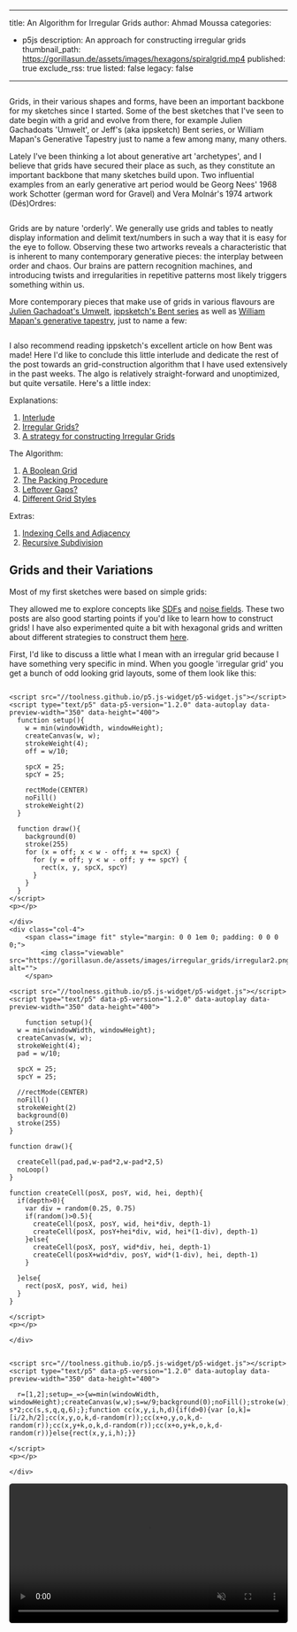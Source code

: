  ---
title: An Algorithm for Irregular Grids
author: Ahmad Moussa
categories:
  - p5js
description: An approach for constructing irregular grids
thumbnail_path: https://gorillasun.de/assets/images/hexagons/spiralgrid.mp4
published: true
exclude_rss: true
listed: false
legacy: false
---

<div class="row gtr-50 gtr-uniform">
	<div class="col-4">
		<span class="image fit" style="margin: 0 0 1em 0; padding: 0 0 0 0;">
			<img class="viewable" src="https://gorillasun.de/assets/images/irregular_grids/1mod.png" alt="">
		</span>
	</div>
	<div class="col-4">
		<span class="image fit" style="margin: 0 0 1em 0; padding: 0 0 0 0;">
			<img class="viewable" src="https://gorillasun.de/assets/images/irregular_grids/2mod.png" alt="">
		</span>
	</div>
  <div class="col-4">
		<span class="image fit" style="margin: 0 0 1em 0; padding: 0 0 0 0;">
			<img class="viewable" src="https://gorillasun.de/assets/images/irregular_grids/3mod.png" alt="">
		</span>
	</div>
</div>


Grids, in their various shapes and forms, have been an important backbone for my sketches since I started. Some of the best sketches that I've seen to date begin with a grid and evolve from there, for example Julien Gachadoats 'Umwelt', or Jeff's (aka ippsketch) Bent series, or William Mapan's Generative Tapestry just to name a few among many, many others.


Lately I've been thinking a lot about generative art 'archetypes', and I believe that grids have secured their place as such, as they constitute an important backbone that many sketches build upon. Two influential examples from an early generative art period would be Georg Nees' 1968 work Schotter (german word for Gravel) and Vera Molnár's 1974 artwork (Dés)Ordres:

<div class="row gtr-50 gtr-uniform">
	<div class="col-6">
		<span class="image fit" style="margin: 0 0 1em 0; padding: 0 0 0 0;">
			<img class="viewable" src="https://gorillasun.de/assets/images/irregular_grids/nees.png" alt="">
		</span>
	</div>
  <div class="col-6">
		<span class="image fit" style="margin: 0 0 1em 0; padding: 0 0 0 0;">
			<img class="viewable" src="https://gorillasun.de/assets/images/irregular_grids/molnar.png" alt="">
		</span>
	</div>
</div>


Grids are by nature 'orderly'. We generally use grids and tables to neatly display information and delimit text/numbers in such a way that it is easy for the eye to follow. Observing these two artworks reveals a characteristic that is inherent to many contemporary generative pieces: the interplay between order and chaos. Our brains are pattern recognition machines, and introducing twists and irregularities in repetitive patterns most likely triggers something within us.


More contemporary pieces that make use of grids in various flavours are <a href='https://feralfile.com/artworks/umwelt-hyf?fromExhibition=graph-eg6'>Julien Gachadoat's Umwelt</a>, <a href='https://ippsketch.com/bent/'>ippsketch's Bent series</a> as well as <a href='https://twitter.com/williamapan/status/1516831897334210570' >William Mapan's generative tapestry</a>, just to name a few:

<div class="row gtr-50 gtr-uniform">
	<div class="col-4">
		<span class="image fit" style="margin: 0 0 1em 0; padding: 0 0 0 0;">
			<img class="viewable" src="https://gorillasun.de/assets/images/irregular_grids/umwelt.png" alt="">
		</span>
	</div>
	<div class="col-4">
		<span class="image fit" style="margin: 0 0 1em 0; padding: 0 0 0 0;">
			<img class="viewable" src="https://gorillasun.de/assets/images/irregular_grids/bent.png" alt="">
		</span>
	</div>
  <div class="col-4">
		<span class="image fit" style="margin: 0 0 1em 0; padding: 0 0 0 0;">
			<img class="viewable" src="https://gorillasun.de/assets/images/irregular_grids/mapan.png" alt="">
		</span>
	</div>
</div>

I also recommend reading ippsketch's excellent article on how Bent was made! Here I'd like to conclude this little interlude and dedicate the rest of the post towards an grid-construction algorithm that I have used extensively in the past weeks. The algo is relatively straight-forward and unoptimized, but quite versatile. Here's a little index:



Explanations:
1. <a href='#grids'>Interlude</a>
2. <a href='#irregular'>Irregular Grids?</a>
3. <a href='#strat'>A strategy for constructing Irregular Grids</a>

The Algorithm:
1. <a href='#bool'>A Boolean Grid</a>
2. <a href='#pack'>The Packing Procedure</a>
3. <a href='#gap'>Leftover Gaps?</a>
4. <a href='#styles'>Different Grid Styles</a>

Extras:
1. <a href='#indx'>Indexing Cells and Adjacency</a>
2. <a href='#recursive'>Recursive Subdivision</a>



<h2><a name='regular'></a>Grids and their Variations</h2>

Most of my first sketches were based on simple grids:

They allowed me to explore concepts like <a href='https://gorillasun.de/blog/Making-of-Gzork'>SDFs</a> and <a href='https://gorillasun.de/blog/Introduction-to-Perlin-Noise-in-P5JS-and-Processing'>noise fields</a>. These two posts are also good starting points if you'd like to learn how to construct grids! I have also experimented quite a bit with hexagonal grids and written about different strategies to construct them <a href='https://gorillasun.de/blog/A-guide-to-Hexagonal-Grids-in-P5JS'>here</a>.


First, I'd like to discuss a little what I mean with an irregular grid because I have something very specific in mind. When you google 'irregular grid' you get a bunch of odd looking grid layouts, some of them look like this:

<div class="row gtr-50 gtr-uniform">
	<div class="col-4">
		<span class="image fit" style="margin: 0 0 1em 0; padding: 0 0 0 0;">
			<img class="viewable" src="https://gorillasun.de/assets/images/irregular_grids/irregular1.png" alt="">
		</span>

    <script src="//toolness.github.io/p5.js-widget/p5-widget.js"></script>
    <script type="text/p5" data-p5-version="1.2.0" data-autoplay data-preview-width="350" data-height="400">
      function setup(){
        w = min(windowWidth, windowHeight);
        createCanvas(w, w);
        strokeWeight(4);
        off = w/10;

        spcX = 25;
        spcY = 25;

        rectMode(CENTER)
        noFill()
        strokeWeight(2)
      }

      function draw(){
        background(0)
        stroke(255)
        for (x = off; x < w - off; x += spcX) {
          for (y = off; y < w - off; y += spcY) {
            rect(x, y, spcX, spcY)
          }
        }
      }
    </script>
    <p></p>

	</div>
	<div class="col-4">
		<span class="image fit" style="margin: 0 0 1em 0; padding: 0 0 0 0;">
			<img class="viewable" src="https://gorillasun.de/assets/images/irregular_grids/irregular2.png" alt="">
		</span>

    <script src="//toolness.github.io/p5.js-widget/p5-widget.js"></script>
    <script type="text/p5" data-p5-version="1.2.0" data-autoplay data-preview-width="350" data-height="400">

        function setup(){
      w = min(windowWidth, windowHeight);
      createCanvas(w, w);
      strokeWeight(4);
      pad = w/10;

      spcX = 25;
      spcY = 25;

      //rectMode(CENTER)
      noFill()
      strokeWeight(2)
      background(0)
      stroke(255)
    }

    function draw(){

      createCell(pad,pad,w-pad*2,w-pad*2,5)
      noLoop()
    }

    function createCell(posX, posY, wid, hei, depth){
      if(depth>0){
        var div = random(0.25, 0.75)
        if(random()>0.5){
          createCell(posX, posY, wid, hei*div, depth-1)
          createCell(posX, posY+hei*div, wid, hei*(1-div), depth-1)
        }else{
          createCell(posX, posY, wid*div, hei, depth-1)
          createCell(posX+wid*div, posY, wid*(1-div), hei, depth-1)
        }

      }else{
        rect(posX, posY, wid, hei)
      }
    }

    </script>
    <p></p>

	</div>
  <div class="col-4">
		<span class="image fit" style="margin: 0 0 1em 0; padding: 0 0 0 0;">
			<img class="viewable" src="https://gorillasun.de/assets/images/irregular_grids/irregular3.png" alt="">
		</span>

    <script src="//toolness.github.io/p5.js-widget/p5-widget.js"></script>
    <script type="text/p5" data-p5-version="1.2.0" data-autoplay data-preview-width="350" data-height="400">

      r=[1,2];setup=_=>{w=min(windowWidth, windowHeight);createCanvas(w,w);s=w/9;background(0);noFill();stroke(w);strokeWeight(2);q=w-s*2;cc(s,s,q,q,6);};function cc(x,y,i,h,d){if(d>0){var [o,k]=[i/2,h/2];cc(x,y,o,k,d-random(r));cc(x+o,y,o,k,d-random(r));cc(x,y+k,o,k,d-random(r));cc(x+o,y+k,o,k,d-random(r))}else{rect(x,y,i,h);}}

    </script>
    <p></p>

	</div>
</div>



<div class="image fit" style="display: block; margin: 0 0 0 0; padding: 0 0 0 0;">
  <video autoplay="" loop="" muted="" playsinline="" style="width:100%; border-radius: 0.375em; margin: 0 0 0 0;" draggable="true">
    <source src="https://gorillasun.de/assets/images/behind_the_canvas/cut.mp4" type="video/mp4">
  </video>
</div>
